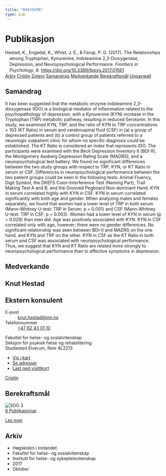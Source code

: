 ```yaml
---
title: "R4SVSSPB"
type: pub
---
```

<h1>Publikasjon</h1>
<article id="csl-bib-container-R4SVSSPB" class="csl-bib-container">
  <div class="csl-bib-body" style="line-height: 1.35; padding-left: 1em; text-indent:-1em;">
  <div class="csl-entry">Hestad, K., Engedal, K., Whist, J. E., &amp; Farup, P. G. (2017). The Relationships among Tryptophan, Kynurenine, Indoleamine 2,3-Dioxygenase, Depression, and Neuropsychological Performance. <i>Frontiers in Psychology</i>, <i>8</i>. <a href="https://doi.org/10.3389/fpsyg.2017.01561">https://doi.org/10.3389/fpsyg.2017.01561</a></div>
</div>
  <div class="csl-bib-buttons">
    <a href="#taxonomy-article-R4SVSSPB" class="csl-bib-button">Arkiv</a>
    <a href="https://app.cristin.no/results/show.jsf?id=1506179" alt="Cristin URL" class="csl-bib-button">Cristin</a>
    <a href="http://zotero.org/groups/5402882/items/R4SVSSPB" alt="Zotero URL" class="csl-bib-button">Zotero</a>
    <a href="#abstract-article-R4SVSSPB" class="csl-bib-button">Samandrag</a>
    <a href="#contributors-article-R4SVSSPB" class="csl-bib-button">Medverkande</a>
    <a href="#sdg-article-R4SVSSPB" class="csl-bib-button">Berekraftsmål</a>
    <a href="https://www.frontiersin.org/articles/10.3389/fpsyg.2017.01561/pdf" class="csl-bib-button">Unpaywall</a>
  </div>
  <div id="csl-bib-meta-container-R4SVSSPB"></div>
</article>
<div id="csl-bib-meta-R4SVSSPB" class="csl-bib-meta">
  <article id="abstract-article-R4SVSSPB" class="abstract-article">
    <h1>Samandrag</h1>
    It has been suggested that the metabolic enzyme indoleamine 2,3-dioxygenase (IDO) is a biological mediator of inflammation related to the psychopathology of depression, with a Kynurenine (KYN) increase in the Tryptophan (TRP) metabolic pathway, resulting in reduced Serotonin. In this study, we examined KYN, TRP, and the ratio of KYN to TRP concentrations × 103 (KT Ratio) in serum and cerebrospinal fluid (CSF) in (a) a group of depressed patients and (b) a control group of patients referred to a neurologic outpatient clinic for whom no specific diagnosis could be established. The KT Ratio is considered an index that represents IDO. The participants were examined with the Beck Depression Inventory II (BDI-II), the Montgomery Aasberg Depression Rating Scale (MADRS), and a neuropsychological test battery. We found no significant differences between the two study groups with respect to TRP, KYN, or KT Ratio in serum or CSF. Differences in neuropsychological performance between the two patient groups could be seen in the following tests: Animal Fluency, Digit Symbol, the DKEFS Color-Interference Test (Naming Part), Trail Making Test A and B, and the Grooved Pegboard Non-dominant Hand. KYN in serum correlated highly with KYN in CSF. KYN in serum correlated significantly with both age and gender. When analyzing males and females separately, we found that women had a lower level of TRP in both serum (Mann-Whitney U-test: TRP in Serum; p = 0.001) and CSF (Mann-Whitney U-test: TRP in CSF; p = 0.003). Women had a lower level of KYN in serum (p = 0.029) than men did. Age was positively associated with KYN. KYN in CSF correlated only with age, however; there were no gender differences. No significant relationship was seen between BDI-II and MADRS on the one hand, and KYN and TRP on the other. KYN in CSF as the KT Ratio in both serum and CSF was associated with neuropsychological performance. Thus, we suggest that KYN and KT Ratio are related more strongly to neuropsychological performance than to affective symptoms in depression.
  </article>
  <article id="contributors-article-R4SVSSPB" class="contributors-article">
    <h1>Medverkande</h1>
    <div class="personas"> <div class="vrtx-hinn-person-card"> <div class="photo"> <i class="lar la-user-circle missing-person"></i> </div> <div class="info"> <hgroup><h1>Knut Hestad</h1> <h2>Ekstern konsulent</h2> </hgroup><dl> <dt>E-post</dt> <dd> <a href="mailto:knut.hestad@inn.no">knut.hestad@inn.no</a> </dd> <dt>Telefonnummer</dt> <dd><a href="tel:+4762430110"> +47 62 43 01 10 </a></dd> </dl> <p> Fakultet for helse- og sosialvitenskap<br> Seksjon for psykisk helse og rehabilitering<br> Studiested Elverum, Rom 4L2213 </p> <ul class="vrtx-hinn-links"> <li><a href="https://www.google.com/maps?q=60.88177,11.53669">Vis i kart</a></li> <li><a href="https://www.inn.no/finn-en-ansatt/knut-hestad.html#vrtx-hinn-addresses">Se adresser</a></li> <li><a href="https://www.inn.no/finn-en-ansatt/knut-hestad.html?vrtx=vcf">Last ned visittkort</a></li> </ul> </div> </div> <a href="https://app.cristin.no/persons/show.jsf?id=43557" alt="Cristin URL" class="personas-cristin">Cristin</a> </div>
  </article>
  <article id="sdg-article-R4SVSSPB" class="sdg-article">
    <h1>Berekraftsmål</h1>
    <div class="sdg-container"><div id="sdg3" class="sdg"> <img src="{{< params subfolder >}}images/sdg/sdg03_no.png" class="image" alt="SDG 3"> <div class="sdg-overlay"> <a href="{{< params subfolder >}}no/archive/?sdg=3#archive" class="sdg-publication-count"><span>6</span> Publikasjonar</a> <p><a href="NA" class="sdg-read-more">Les meir</a></p> </div> </div></div>
  </article>
  <article id="taxonomy-article-R4SVSSPB" class="taxonomy-article">
    <h1>Arkiv</h1>
    <ul>
      <li>Høgskolen i Innlandet</li>
      <li>Fakultet for helse- og sosialvitenskap</li>
      <li>Institutt for helse- og sykepleievitenskap</li>
      <li>2017</li>
      <li>Oktober</li>
    </ul>
  </article>
</div>
